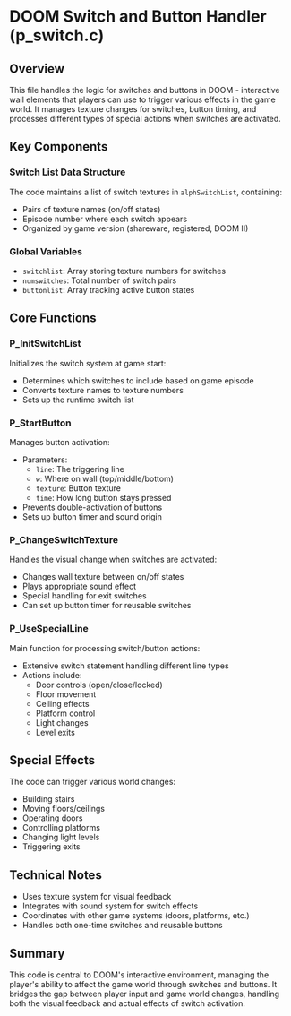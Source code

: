 # DOOM Switch and Button Handler (p_switch.c)

## Overview
This file handles the logic for switches and buttons in DOOM - interactive wall elements that players can use to trigger various effects in the game world. It manages texture changes for switches, button timing, and processes different types of special actions when switches are activated.

## Key Components

### Switch List Data Structure
The code maintains a list of switch textures in `alphSwitchList`, containing:
- Pairs of texture names (on/off states)
- Episode number where each switch appears
- Organized by game version (shareware, registered, DOOM II)

### Global Variables
- `switchlist`: Array storing texture numbers for switches
- `numswitches`: Total number of switch pairs
- `buttonlist`: Array tracking active button states

## Core Functions

### P_InitSwitchList
Initializes the switch system at game start:
- Determines which switches to include based on game episode
- Converts texture names to texture numbers
- Sets up the runtime switch list

### P_StartButton
Manages button activation:
- Parameters:
  - `line`: The triggering line
  - `w`: Where on wall (top/middle/bottom)
  - `texture`: Button texture
  - `time`: How long button stays pressed
- Prevents double-activation of buttons
- Sets up button timer and sound origin

### P_ChangeSwitchTexture
Handles the visual change when switches are activated:
- Changes wall texture between on/off states
- Plays appropriate sound effect
- Special handling for exit switches
- Can set up button timer for reusable switches

### P_UseSpecialLine
Main function for processing switch/button actions:
- Extensive switch statement handling different line types
- Actions include:
  - Door controls (open/close/locked)
  - Floor movement
  - Ceiling effects
  - Platform control
  - Light changes
  - Level exits

## Special Effects
The code can trigger various world changes:
- Building stairs
- Moving floors/ceilings
- Operating doors
- Controlling platforms
- Changing light levels
- Triggering exits

## Technical Notes
- Uses texture system for visual feedback
- Integrates with sound system for switch effects
- Coordinates with other game systems (doors, platforms, etc.)
- Handles both one-time switches and reusable buttons

## Summary
This code is central to DOOM's interactive environment, managing the player's ability to affect the game world through switches and buttons. It bridges the gap between player input and game world changes, handling both the visual feedback and actual effects of switch activation.
